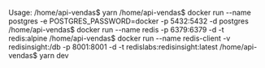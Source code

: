 Usage: /home/api-vendas$ yarn /home/api-vendas$ docker run --name postgres -e POSTGRES_PASSWORD=docker -p 5432:5432 -d postgres /home/api-vendas$ docker run --name redis -p 6379:6379 -d -t redis:alpine /home/api-vendas$ docker run --name redis-client -v redisinsight:/db -p 8001:8001 -d -t redislabs:redisinsight:latest /home/api-vendas$ yarn dev
